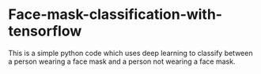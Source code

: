# Face-mask-classification-with-tensorflow
This is a simple python code which uses deep learning to classify between a person wearing a face mask and a person not wearing a face mask.
